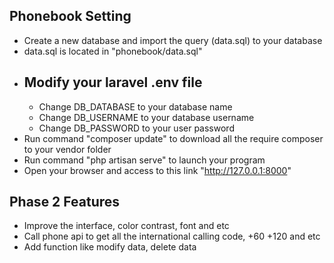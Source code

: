 ## Phonebook Setting

-   Create a new database and import the query (data.sql) to your database
-   data.sql is located in "phonebook/data.sql"
-   ## Modify your laravel .env file
    -   Change DB_DATABASE to your database name
    -   Change DB_USERNAME to your database username
    -   Change DB_PASSWORD to your user password
-   Run command "composer update" to download all the require composer to your vendor folder
-   Run command "php artisan serve" to launch your program
-   Open your browser and access to this link "http://127.0.0.1:8000"

## Phase 2 Features

-   Improve the interface, color contrast, font and etc
-   Call phone api to get all the international calling code, +60 +120 and etc
-   Add function like modify data, delete data
